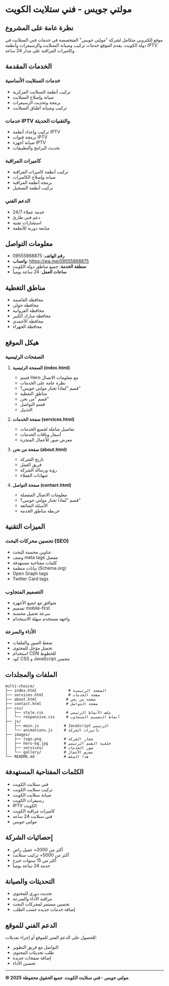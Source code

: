 # مولتي جويس - فني ستلايت الكويت

## نظرة عامة على المشروع

موقع إلكتروني متكامل لشركة "مولتي جويس" المتخصصة في خدمات فني الستلايت في دولة الكويت. يقدم الموقع خدمات تركيب وصيانة الستلايت والرسيفرات وأنظمة IPTV وكاميرات المراقبة على مدار 24 ساعة.

## الخدمات المقدمة

### خدمات الستلايت الأساسية
- تركيب أنظمة الستلايت المركزية
- صيانة وإصلاح الستلايت
- برمجة وتحديث الرسيفرات
- تركيب وصيانة أطباق الستلايت

### خدمات IPTV والتقنيات الحديثة
- تركيب وإعداد أنظمة IPTV
- برمجة قنوات IPTV
- صيانة أجهزة IPTV
- تحديث البرامج والتطبيقات

### كاميرات المراقبة
- تركيب أنظمة كاميرات المراقبة
- صيانة وإصلاح الكاميرات
- برمجة أنظمة المراقبة
- تركيب أنظمة التسجيل

### الدعم الفني
- خدمة عملاء 24/7
- دعم فني طارئ
- استشارات تقنية
- متابعة دورية للأنظمة

## معلومات التواصل

- **رقم الهاتف**: 09555868875
- **واتساب**: https://wa.me/09555868875
- **منطقة الخدمة**: جميع مناطق دولة الكويت
- **ساعات العمل**: 24 ساعة يومياً

## مناطق التغطية

- محافظة العاصمة
- محافظة حولي
- محافظة الفروانية
- محافظة مبارك الكبير
- محافظة الأحمدي
- محافظة الجهراء

## هيكل الموقع

### الصفحات الرئيسية
1. **الصفحة الرئيسية (index.html)**
   - قسم Hero مع معلومات الاتصال
   - نظرة عامة على الخدمات
   - قسم "لماذا تختار مولتي جويس؟"
   - مناطق التغطية
   - قسم "من نحن"
   - قسم التواصل
   - التذييل

2. **صفحة الخدمات (services.html)**
   - تفاصيل شاملة لجميع الخدمات
   - أسعار وباقات الخدمات
   - معرض صور للأعمال المنجزة

3. **صفحة من نحن (about.html)**
   - تاريخ الشركة
   - فريق العمل
   - رؤية ورسالة الشركة
   - شهادات العملاء

4. **صفحة التواصل (contact.html)**
   - معلومات الاتصال المفصلة
   - قسم "لماذا تختار مولتي جويس؟"
   - الأسئلة الشائعة
   - خريطة مناطق الخدمة

## الميزات التقنية

### تحسين محركات البحث (SEO)
- عناوين محسنة للبحث
- وصف meta tags مفصل
- كلمات مفتاحية مستهدفة
- بيانات منظمة (Schema.org)
- Open Graph tags
- Twitter Card tags

### التصميم المتجاوب
- متوافق مع جميع الأجهزة
- تصميم mobile-first
- سرعة تحميل محسنة
- واجهة مستخدم سهلة الاستخدام

### الأداء والسرعة
- ضغط الصور والملفات
- تحميل مؤجل للمحتوى
- استخدام CDN للخطوط
- كود CSS و JavaScript محسن

## الملفات والمجلدات

```
multi-choice/
├── index.html              # الصفحة الرئيسية
├── services.html           # صفحة الخدمات
├── about.html             # صفحة من نحن
├── contact.html           # صفحة التواصل
├── css/
│   ├── style.css          # ملف الأنماط الرئيسي
│   └── responsive.css     # أنماط التصميم المتجاوب
├── js/
│   ├── main.js           # JavaScript الرئيسي
│   └── animations.js     # تأثيرات الحركة
├── images/
│   ├── logo.png          # شعار الشركة
│   ├── hero-bg.jpg       # خلفية القسم الرئيسي
│   ├── services/         # صور الخدمات
│   └── gallery/          # معرض الأعمال
└── README.md             # هذا الملف
```

## الكلمات المفتاحية المستهدفة

- فني ستلايت الكويت
- تركيب ستلايت الكويت
- صيانة ستلايت الكويت
- رسيفرات الكويت
- IPTV الكويت
- كاميرات مراقبة الكويت
- فني ستلايت 24 ساعة
- مولتي جويس

## إحصائيات الشركة

- أكثر من 2000+ عميل راضٍ
- أكثر من 5000+ تركيب ستلايت
- أكثر من 15 سنوات خبرة
- خدمة 24 ساعة يومياً

## التحديثات والصيانة

- تحديث دوري للمحتوى
- مراقبة الأداء والسرعة
- تحسين مستمر لمحركات البحث
- إضافة خدمات جديدة حسب الطلب

## الدعم الفني للموقع

للحصول على الدعم الفني للموقع أو إجراء تعديلات:
- التواصل مع فريق التطوير
- طلب تحديثات المحتوى
- إضافة صفحات جديدة
- تحسين الأداء

---

**© 2025 مولتي جويس - فني ستلايت الكويت. جميع الحقوق محفوظة.**